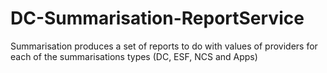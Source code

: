 # DC-Summarisation-ReportService
Summarisation produces a set of reports to do with values of providers for each of the summarisations types (DC, ESF, NCS and Apps)
